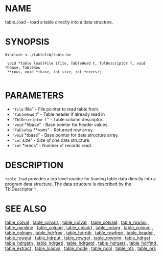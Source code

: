 

NAME
====
 table_load  - load a table directly into a data structure.

SYNOPSIS
========
 

```
#include <../tablelib/table.h>

 void *table_load(File ifile, TableHead t, TblDescriptor T, void *hbase, TableRow
 **rows, void *tbase, int size, int *nrecs);
 

```
PARAMETERS
==========
  * `"File` ifile" - File pointer to read table from.
  * `"TableHead` t" - Table header if already read in
  * `"TblDescriptor` T" - Table column descriptor.
  * `"void` *hbase" - Base pointer for header values.
  * `"TableRow` **rows" - Returned row array.
  * `"void` *tbase" - Base pointer for data structure array.
  * `"int` size" - Size of one data structure.
  * `"int` *nrecs" - Number of records read.

DESCRIPTION
===========
 `table_load` provides a top level routine for loading table data directly
 into
 a program data structure. The data structure is described by the TblDescriptor
 `T.`

SEE ALSO
========
[table_colval](table_colval.html)
 ,
[table_colvals](table_colvals.html)
 ,
[table_colvali](table_colvali.html)
 ,
[table_colvald](table_colvald.html)
 ,
[table_rowloc](table_rowloc.html)
 ,
[table_parsline](table_parsline.html)
 ,
[table_colpad](table_colpad.html)
 ,
[table_coladd](table_coladd.html)
 ,
[table_colarg](table_colarg.html)
 ,
[table_colnum](table_colnum.html)
 ,
[table_colnam](table_colnam.html)
 ,
[table_hdrfree](table_hdrfree.html)
 ,
[table_hdrnth](table_hdrnth.html)
 ,
[table_rowfree](table_rowfree.html)
 ,
[table_header](table_header.html)
 ,
[table_rowput](table_rowput.html)
 ,
[table_hdrput](table_hdrput.html)
 ,
[table_rowget](table_rowget.html)
 ,
[table_rowtrim](table_rowtrim.html)
 ,
[table_hdrget](table_hdrget.html)
 ,
[table_hdrgetn](table_hdrgetn.html)
 ,
[table_hdrgeti](table_hdrgeti.html)
 ,
[table_hdrgetd](table_hdrgetd.html)
 ,
[table_hdrgets](table_hdrgets.html)
 ,
[table_hdrfind](table_hdrfind.html)
 ,
[table_extract](table_extract.html)
 ,
[table_loadva](table_loadva.html)
 ,
[table_mode](table_mode.html)
 ,
[table_ncol](table_ncol.html)
 ,
[table_ofs](table_ofs.html)
 ,
[table_ors](table_ors.html)
 
